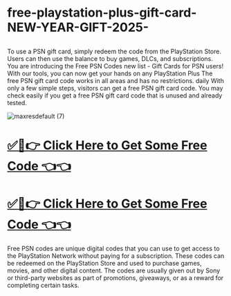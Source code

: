 # free-playstation-plus-gift-card-NEW-YEAR-GIFT-2025-
##
To use a PSN gift card, simply redeem the code from the PlayStation Store. Users can then use the balance to buy games, DLCs, and subscriptions. You are introducing the Free PSN Codes new list - Gift Cards for PSN users! With our tools, you can now get your hands on any PlayStation Plus The free PSN gift card code works in all areas and has no restrictions. daily With only a few simple steps, visitors can get a free PSN gift card code. You may check easily if you get a free PSN gift card code that is unused and already tested.

![maxresdefault (7)](https://github.com/user-attachments/assets/4bc3d7cf-1c57-4b49-81d3-aa0f2caa9df7)



# [✅🔸👉 Click Here to Get Some Free Code  👈👈](https://shorturl.at/IhFCM)
# [✅🔸👉 Click Here to Get Some Free Code  👈👈](https://shorturl.at/IhFCM)


Free PSN codes are unique digital codes that you can use to get access to the PlayStation Network without paying for a subscription. These codes can be redeemed on the PlayStation Store and used to purchase games, movies, and other digital content. The codes are usually given out by Sony or third-party websites as part of promotions, giveaways, or as a reward for completing certain tasks.







